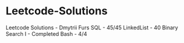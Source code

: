 # Leetcode-Solutions
Leetcode Solutions - Dmytrii Furs
SQL - 45/45
LinkedList - 40
Binary Search I - Completed
Bash - 4/4
